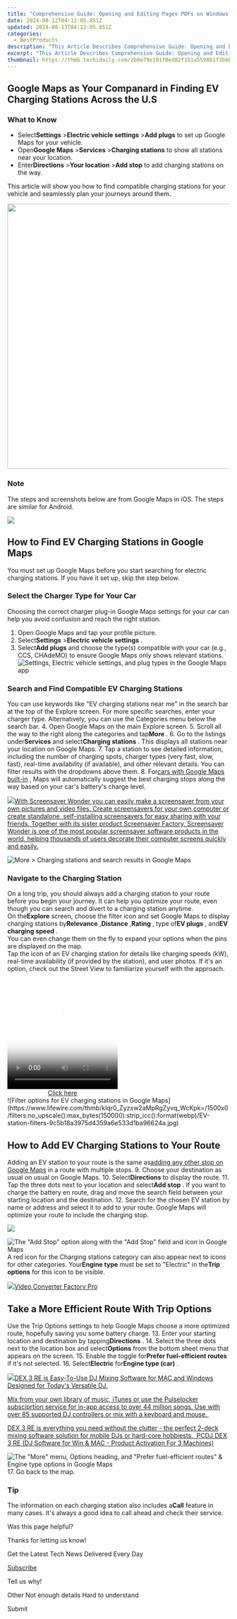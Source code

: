 ```yaml
---
title: "Comprehensive Guide: Opening and Editing Pages PDFs on Windows OS"
date: 2024-08-12T04:12:05.851Z
updated: 2024-08-13T04:12:05.851Z
categories:
  - BestProducts
description: "This Article Describes Comprehensive Guide: Opening and Editing Pages PDFs on Windows OS"
excerpt: "This Article Describes Comprehensive Guide: Opening and Editing Pages PDFs on Windows OS"
thumbnail: https://thmb.techidaily.com/2b0e79e191f0ed82f151a5598b1f3bbb7dbdcce948e1ec31321e7ff03bc36bee.jpg
---
```


## Google Maps as Your Companard in Finding EV Charging Stations Across the U.S
### What to Know

* Select**Settings** \>**Electric vehicle settings** \>**Add plugs** to set up Google Maps for your vehicle.
* Open**Google Maps** \>**Services** \>**Charging stations** to show all stations near your location.
* Enter**Directions** \>**Your location** \>**Add stop** to add charging stations on the way.

 This article will show you how to find compatible charging stations for your vehicle and seamlessly plan your journeys around them.

<!-- affiliate ads begin -->
<a href="https://appsumo.8odi.net/c/5597632/2087484/7443" target="_top" id="2087484"><img src="//a.impactradius-go.com/display-ad/7443-2087484" border="0" alt="" width="1200" height="600"/></a><img height="0" width="0" src="https://appsumo.8odi.net/i/5597632/2087484/7443" style="position:absolute;visibility:hidden;" border="0" />
<!-- affiliate ads end -->
### Note

 The steps and screenshots below are from Google Maps in iOS. The steps are similar for Android.

<!-- affiliate ads begin -->
<a href="https://estore.winxdvd.com/order/checkout.php?PRODS=4081991&QTY=1&AFFILIATE=108875&CART=1"><img src="https://www.winxdvd.com/affiliate/new-banner/wt-500x500.jpg" border="0"></a>
<!-- affiliate ads end -->
## How to Find EV Charging Stations in Google Maps

 You must set up Google Maps before you start searching for electric charging stations. If you have it set up, skip the step below.

### Select the Charger Type for Your Car

 Choosing the correct charger plug-in Google Maps settings for your car can help you avoid confusion and reach the right station.

1. Open Google Maps and tap your profile picture.
2. Select**Settings** \>**Electric vehicle settings** .
3. Select**Add plugs** and choose the type(s) compatible with your car (e.g., CCS, CHAdeMO) to ensure Google Maps only shows relevant stations.  
![Settings, Electric vehicle settings, and plug types in the Google Maps app](https://www.lifewire.com/thmb/wMpdBksqOMkGz-2SiabokHxq8DA=/1500x0/filters:no_upscale():max_bytes(150000):strip_icc():format(webp)/Google-Maps-EV-setup-plugs-d2076a4c269b46cba08e894002ab9456.jpg)  

### Search and Find Compatible EV Charging Stations  

 You can use keywords like "EV charging stations near me" in the search bar at the top of the Explore screen. For more specific searches, enter your charger type. Alternatively, you can use the Categories menu below the search bar.
4. Open Google Maps on the main Explore screen.
5. Scroll all the way to the right along the categories and tap**More** .
6. Go to the listings under**Services** and select**Charging stations** . This displays all stations near your location on Google Maps.
7. Tap a station to see detailed information, including the number of charging spots, charger types (very fast, slow, fast), real-time availability (if available), and other relevant details. You can filter results with the dropdowns above them.
8. For[cars with Google Maps built-in](https://www.lifewire.com/how-to-add-google-maps-to-carplay-4766807) , Maps will automatically suggest the best charging stops along the way based on your car's battery's charge level.  
<!-- affiliate ads begin -->
<a href="https://secure.2checkout.com/order/checkout.php?PRODS=195080&QTY=1&AFFILIATE=108875&CART=1"><img src="https://www.blumentals.net/scrwonder/images/screensaver-software.png" border="0">With Screensaver Wonder you can easily make a screensaver from your own pictures and video files. Create screensavers for your own computer or create standalone, self-installing screensavers for easy sharing with your friends. Together with its sister product Screensaver Factory, Screensaver Wonder is one of the most popular screensaver software products in the world, helping thousands of users decorate their computer screens quickly and easily.</a>
<!-- affiliate ads end -->
![More > Charging stations and search results in Google Maps](https://www.lifewire.com/thmb/IG4VxN8sPiw_vbAU-h1cNAR1pv8=/1500x0/filters:no_upscale():max_bytes(150000):strip_icc():format(webp)/Charging-Stations-in-Google-Maps-da9289494ce3410bbe4c7fa74f4bdaa1.jpg)  

### Navigate to the Charging Station  

 On a long trip, you should always add a charging station to your route before you begin your journey. It can help you optimize your route, even though you can search and divert to a charging station anytime.  
 On the**Explore** screen, choose the filter icon and set Google Maps to display charging stations by**Relevance** ,**Distance** ,**Rating** , type of**EV plugs** , and**EV charging speed** .  
 You can even change them on the fly to expand your options when the pins are displayed on the map.  
 Tap the icon of an EV charging station for details like charging speeds (kW), real-time availability (if provided by the station), and user photos. If it's an option, check out the Street View to familiarize yourself with the approach.  
<!-- affiliate ads begin -->
<span id="1997795">
					<video width="250" height="250" style="cursor:pointer"
           poster="//a.impactradius-go.com/display-clicktoplayimage/1997795.jpeg"
           onclick="if(!this.playClicked){this.play();this.setAttribute('controls',true);this.playClicked=true;}">
	   <source src="//a.impactradius-go.com/display-ad/23621-1997795">
	   <img src="//a.impactradius-go.com/display-clicktoplayimage/1997795.jpeg" style="border: none; height: 100%; width: 100%; object-fit: contain">
	</video>
	<div style="width:250px;text-align:center"><a href="javascript:window.open(decodeURIComponent('https%3A%2F%2Fproteahair.pxf.io%2Fc%2F5597632%2F1997795%2F23621'), '_blank');void(0);">Click here</a></div>
</span>
<img height="0" width="0" src="https://imp.pxf.io/i/5597632/1997795/23621" style="position:absolute;visibility:hidden;" border="0" />
<!-- affiliate ads end -->
![Filter options for EV charging stations in Google Maps](https://www.lifewire.com/thmb/kIqr0_Zyzxw2aMpRgZyvq_WcKpk=/1500x0/filters:no_upscale():max_bytes(150000):strip_icc():format(webp)/EV-station-filters-9c5b18a3975d4359a6e533d1ba96624a.jpg)  

## How to Add EV Charging Stations to Your Route  

 Adding an EV station to your route is the same as[adding any other stop on Google Maps](https://www.lifewire.com/add-stops-on-google-maps-5197837) in a route with multiple stops.
9. Choose your destination as usual on usual on Google Maps.
10. Select**Directions** to display the route.
11. Tap the three dots next to your location and select**Add stop** . If you want to charge the battery en route, drag and move the search field between your starting location and the destination.
12. Search for the chosen EV station by name or address and select it to add to your route. Google Maps will optimize your route to include the charging stop.  
<!-- affiliate ads begin -->
<a href="https://secure.2checkout.com/order/checkout.php?PRODS=4621764&QTY=1&AFFILIATE=108875&CART=1"><img src="https://www.x-mirage.com/x-mirage/img/page-home.jpg" border="0"></a>
<!-- affiliate ads end -->
![The "Add Stop" option along with the "Add Stop" field and icon in Google Maps](https://www.lifewire.com/thmb/iwL3JclIX4F7Gouw7HVNJoXAI9c=/1500x0/filters:no_upscale():max_bytes(150000):strip_icc():format(webp)/Add-Stop-EV-station-Google-Maps-c3f67642de1e4b73bc2b413b97be8b2c.jpg)  
 A red icon for the Charging stations category can also appear next to icons for other categories. Your**Engine type** must be set to "Electric" in the**Trip options** for this icon to be visible.  

<!-- affiliate ads begin -->
<a href="https://secure.2checkout.com/order/checkout.php?PRODS=4537547&QTY=1&AFFILIATE=108875&CART=1"><img src="https://secure.avangate.com/images/merchant/4b0a0290ad7df100b77e86839989a75e/products/vcfpro.png" border="0">Video Converter Factory Pro</a>
<!-- affiliate ads end -->
## Take a More Efficient Route With Trip Options  

 Use the Trip Options settings to help Google Maps choose a more optimized route, hopefully saving you some battery charge.
13. Enter your starting location and destination by tapping**Directions** .
14. Select the three dots next to the location box and select**Options** from the bottom sheet menu that appears on the screen.
15. Enable the toggle for**Prefer fuel-efficient routes** if it's not selected.
16. Select**Electric** for**Engine type (car)** .  
<!-- affiliate ads begin -->
<a href="https://shop.pcdj.com/order/checkout.php?PRODS=4698827&QTY=1&AFFILIATE=108875&CART=1"> <img src="https://secure.avangate.com/images/merchant/47f4b6321e9fd8e8f7326a6adc1a7c1e/products/dex3REpage-newmainscreenshot.png" border="0">DEX 3 RE is Easy-To-Use DJ Mixing Software for MAC and Windows Designed for Today's Versatile DJ. 

 Mix from your own library of music, iTunes or use the Pulselocker subsciprtion service for in-app access to over 44 million songs. Use with over 85 supported DJ controllers or mix with a keyboard and mouse.  

 DEX 3 RE is everything you need without the clutter - the perfect 2-deck mixing software solution for mobile DJs or hard-core hobbiests.  
 PCDJ DEX 3 RE (DJ Software for Win & MAC - Product Activation For 3 Machines)</a>
<!-- affiliate ads end -->
![The "More" menu, Options heading, and "Prefer fuel-efficient routes" & Engine type options in Google Maps](https://www.lifewire.com/thmb/rQO9h7LEvVKQtN8Ic6b5xiJa1-Y=/1500x0/filters:no_upscale():max_bytes(150000):strip_icc():format(webp)/Efficient-route-options-Google-Maps-627d7d46908d4c65964001452e23f23f.jpg)
17. Go back to the map.

### Tip

 The information on each charging station also includes a**Call** feature in many cases. It's always a good idea to call ahead and check their service.

Was this page helpful?

Thanks for letting us know!

 Get the Latest Tech News Delivered Every Day

[Subscribe](https://www.lifewire.com/#)

Tell us why!

 Other  Not enough details  Hard to understand

 Submit

<ins class="adsbygoogle"
     style="display:block"
     data-ad-format="autorelaxed"
     data-ad-client="ca-pub-7571918770474297"
     data-ad-slot="1223367746"></ins>



<ins class="adsbygoogle"
     style="display:block"
     data-ad-client="ca-pub-7571918770474297"
     data-ad-slot="8358498916"
     data-ad-format="auto"
     data-full-width-responsive="true"></ins>


